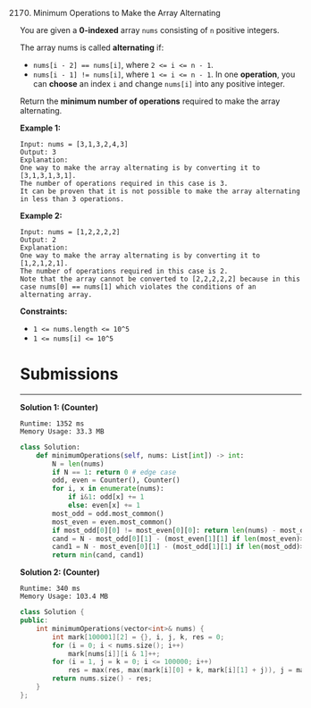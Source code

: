 2170. Minimum Operations to Make the Array Alternating

You are given a **0-indexed** array `nums` consisting of `n` positive integers.

The array nums is called **alternating** if:

* `nums[i - 2] == nums[i]`, where `2 <= i <= n - 1`.
* `nums[i - 1] != nums[i]`, where `1 <= i <= n - 1`.
In one **operation**, you can **choose** an index `i` and change `nums[i]` into any positive integer.

Return the **minimum number of operations** required to make the array alternating.

 

**Example 1:**
```
Input: nums = [3,1,3,2,4,3]
Output: 3
Explanation:
One way to make the array alternating is by converting it to [3,1,3,1,3,1].
The number of operations required in this case is 3.
It can be proven that it is not possible to make the array alternating in less than 3 operations. 
```
**Example 2:**
```
Input: nums = [1,2,2,2,2]
Output: 2
Explanation:
One way to make the array alternating is by converting it to [1,2,1,2,1].
The number of operations required in this case is 2.
Note that the array cannot be converted to [2,2,2,2,2] because in this case nums[0] == nums[1] which violates the conditions of an alternating array.
```

**Constraints:**

* `1 <= nums.length <= 10^5`
* `1 <= nums[i] <= 10^5`

# Submissions
---
**Solution 1: (Counter)**
```
Runtime: 1352 ms
Memory Usage: 33.3 MB
```
```python
class Solution:
    def minimumOperations(self, nums: List[int]) -> int:
        N = len(nums)
        if N == 1: return 0 # edge case 
        odd, even = Counter(), Counter()
        for i, x in enumerate(nums): 
            if i&1: odd[x] += 1
            else: even[x] += 1
        most_odd = odd.most_common()
        most_even = even.most_common()
        if most_odd[0][0] != most_even[0][0]: return len(nums) - most_odd[0][1] - most_even[0][1]
        cand = N - most_odd[0][1] - (most_even[1][1] if len(most_even)>1 else 0)
        cand1 = N - most_even[0][1] - (most_odd[1][1] if len(most_odd)>1 else 0)
        return min(cand, cand1) 
```

**Solution 2: (Counter)**
```
Runtime: 340 ms
Memory Usage: 103.4 MB
```
```c++
class Solution {
public:
    int minimumOperations(vector<int>& nums) {
        int mark[100001][2] = {}, i, j, k, res = 0;
        for (i = 0; i < nums.size(); i++)
            mark[nums[i]][i & 1]++;
        for (i = 1, j = k = 0; i <= 100000; i++)
            res = max(res, max(mark[i][0] + k, mark[i][1] + j)), j = max(j, mark[i][0]), k = max(k, mark[i][1]);
        return nums.size() - res;
    }
};
```
